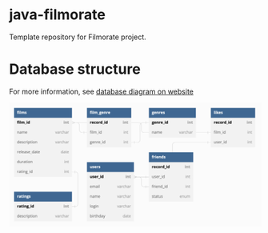 # java-filmorate
Template repository for Filmorate project.

# Database structure
For more information, see [database diagram on website](https://dbdiagram.io/d/63629c7fc9abfc61116fdd8a)

![pic1](./pics/table.png)